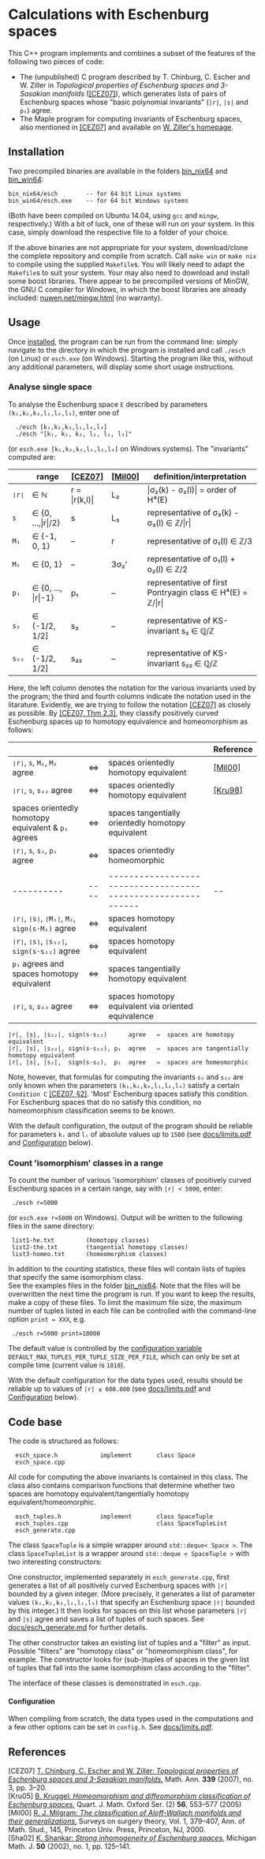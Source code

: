# Calculations with Eschenburg spaces

This C++ program implements and combines a subset of the features of the following two pieces of code:

-  The (unpublished) C program described by T. Chinburg, C. Escher and W. Ziller in *Topological properties of Eschenburg spaces and 3-Sasakian manifolds* ([\[CEZ07\]](#references)), which generates lists of pairs of Eschenburg spaces whose "basic polynomial invariants" (`|r|`, `|s|` and `p₁`) agree. 
-  The Maple program for computing invariants of Eschenburg spaces, also mentioned in [\[CEZ07\]](#references) and available on [W. Ziller's homepage](https://www.math.upenn.edu/~wziller/research.html).


## Installation

Two precompiled binaries are available in the folders [bin_nix64](bin_nix64) and [bin_win64](bin_win64):

    bin_nix64/esch        -- for 64 bit Linux systems
    bin_win64/esch.exe    -- for 64 bit Windows systems
    
(Both have been compiled on Ubuntu 14.04, using `gcc` and `mingw`, respectively.)  With a bit of luck, one of these will run on your system.  In this case, simply download the respective file to a folder of your choice.

If the above binaries are not appropriate for your system, download/clone the complete repository and compile from scratch.  Call `make win` or `make nix` to compile using the supplied `Makefile`s.  You will likely need to adapt the `Makefile`s to suit your system.   Your may also need to download and install some boost libraries.
There appear to be precompiled versions of MinGW, the GNU C compiler for Windows, in which the boost libraries are already included:
[nuwen.net/mingw.html](https://nuwen.net/mingw.html)  (no warranty).


## Usage

Once [installed](#installation), the program can be run from the command line:  simply navigate to the directory in which the program is installed and call `./esch` (on Linux) or `esch.exe` (on Windows).  Starting the program like this, without any additional parameters, will display some short usage instructions.  

### Analyse single space
To analyse the Eschenburg space `E` described by parameters `(k₁,k₂,k₃,l₁,l₂,l₃)`, enter one of
								
      ./esch [k₁,k₂,k₃,l₁,l₂,l₃]					
      ./esch "[k₁, k₂, k₃, l₁, l₂, l₃]"				

(or `esch.exe [k₁,k₂,k₃,l₁,l₂,l₃]` on Windows systems).  The "invariants" computed are:

|       | range                       | [\[CEZ07\]](#references)  | [\[Mil00\]](#references)    | definition/interpretation                     |
| ----- | --------------------------- | ------------------------- |  ---- | ------------------------------------------------------------------- |
| `❘r❘` | ∈ ℕ                         | r = &#124;r(k,l)&#124;    | L₂    | &#124;σ₂(k) - σ₂(l)&#124; = order of H⁴(E)                          |                          
| `s`   | ∈ {0, ...,&#124;r&#124;/2}  | s                         | L₃    | representative of σ₃(k) - σ₃(l) ∈ ℤ/&#124;r&#124;                   |   
| `M₁`  | ∈ {-1, 0, 1}                | –                         | r     | representative of σ₁(l)         ∈ ℤ/3                               | 
| `M₂`  | ∈ {0, 1}                    | –                         | 3σ₂'  | representative of ο₁(l) + ο₂(l) ∈ ℤ/2                               | 
| `p₁`  | ∈ {0, ..., &#124;r&#124;-1} | p₁                        | –     | representative of first Pontryagin class ∈  H⁴(E) = ℤ/&#124;r&#124; | 
| `s₂`  | ∈ (-1/2, 1/2]               | s₂                        | –     | representative of KS-invariant s₂ ∈ ℚ/ℤ                             | 
| `s₂₂` | ∈ (-1/2, 1/2]               | s₂₂                       | –     | representative of KS-invariant s₂₂ ∈ ℚ/ℤ                            | 

Here, the left column denotes the notation for the various invariants used by the program; 
the third and fourth columns indicate the notation used in the litarature. 
Evidently, we are trying to follow the notation [\[CEZ07\]](#references)  as closely as possible. 
By [\[CEZ07, Thm 2.3\]](#references), they classify positively curved Eschenburg spaces up to homotopy equivalence and homeomorphism as follows:

|     |     |     | Reference    |
| --- | --- | --- | ------------ | 
| `❘r❘`, `s`, `M₁`, `M₂`   agree  |⇔| spaces orientedly homotopy equivalent               | [\[Mil00\]](#references)  |    
| `❘r❘`, `s`, `s₂₂` agree         |⇔| spaces orientedly homotopy equivalent               | [\[Kru98\]](#references)  |
| spaces orientedly homotopy equivalent & `p₁` agrees  |⇔| spaces tangentially orientedly homotopy equivalent |                           |
| `❘r❘`, `s`, `s₂`, `p₁`    agree |⇔| spaces orientedly homeomorphic                      |                           | 
|   |   |   |    |
| ---------- | ---- | ------------------------------------------------------------ | -- |
| `❘r❘`, `❘s❘`, `❘M₁❘`, `M₂`,  `sign(s·M₁)`   agree |⇔| spaces homotopy equivalent |   |
| `❘r❘`, `❘s❘`, `❘s₂₂❘`, `sign(s·s₂₂)` agree   |⇔| spaces homotopy equivalent |    
| `p₁`  agrees and spaces homotopy equivalent  |⇔| spaces tangentially homotopy equivalent |   |
| `❘r❘`, `s`, `s₂₂`                      agree |⇔| spaces homotopy equivalent via oriented equivalence |    |





    |r|, |s|, |s₂₂|, sign(s·s₂₂)      agree   ⇔  spaces are homotopy equivalent
    |r|, |s|, |s₂₂|, sign(s·s₂₂), p₁  agree   ⇔  spaces are tangentially homotopy equivalent
    |r|, |s|, |s₂|,  sign(s·s₂),  p₁  agree   ⇔  spaces are homeomorphic

Note, however, that formulas for computing the invariants `s₂` and `s₂₂` are only known when the parameters `(k₁,k₂,k₃,l₁,l₂,l₃)` satisfy a certain `Condition C` [\[CEZ07, §2\]](#references).  'Most' Eschenburg spaces satisfy this condition.  For Eschenburg spaces that do no satisfy this condition, no homeomorphism classification seems to be known.
    
With the default configuration, the output of the program should be reliable for parameters `kᵢ` and `lᵢ` of absolute values up to `1500` (see [docs/limits.pdf](docs/limits.pdf) and [Configuration](#configuration) below).


### Count 'isomorphism' classes in a range
To count the number of various 'isomorphism' classes of positively curved Eschenburg spaces in a certain range, say with `|r| < 5000`, enter:						
								
     ./esch r=5000						

(or `esch.exe r=5000` on Windows).  Output will be written to the following files in the same directory:

     list1-he.txt         (homotopy classes)							
     list2-the.txt        (tangential homotopy classes)
     list3-homeo.txt      (homeomorphism classes)

In addition to the counting statistics, these files will contain lists of tuples that specify the same isomorphism class.  
See the examples files in the folder [bin_nix64](bin_nix64).  Note that the files will be overwritten the next time the program is run.  If you want to keep the results, make a copy of these files.  To limit the maximum file size, the maximum number of tuples listed in each file can be controlled with the command-line option `print = XXX`, e.g.

     ./esch r=5000 print=10000						

The default value is controlled by the [configuration variable](#configuration) `DEFAULT_MAX_TUPLES_PER_TUPLE_SIZE_PER_FILE`, which can only be set at compile time (current value is `1010`).

With the default configuration for the data types used, results should be reliable up to values of `|r| ≤ 600.000` (see [docs/limits.pdf](docs/limits.pdf) and [Configuration](#configuration) below).


## Code base
The code is structured as follows:

      esch_space.h            implement       class Space
      esch_space.cpp 
 
All code for computing the above invariants is contained in this class.  The class also contains comparison functions that determine whether two spaces are homotopy equivalent/tangentially homotopy equivalent/homeomorphic. 
 
      esch_tuples.h           implement       class SpaceTuple
      esch_tuples.cpp                         class SpaceTupleList
      esch_generate.cpp

The class `SpaceTuple` is a simple wrapper around `std::deque< Space >`.  The class `SpaceTupleList` is a wrapper around `std::deque < SpaceTuple >` with two interesting constructors:

One constructor, implemented separately in `esch_generate.cpp`, first generates a list of all positively curved Eschenburg spaces with `|r|` bounded by a given integer.  (More precisely, it generates a list of parameter values `(k₁,k₂,k₃,l₁,l₂,l₃)` that specify an Eschenburg space `|r|` bounded by this integer.)  It then looks for spaces on this list whose parameters `|r|` and `|s|` agree and saves a list of tuples of such spaces.  See [docs/esch_generate.md](docs/esch_generate.md) for further details.

The other constructor takes an existing list of tuples and a "filter" as input.  Possible "filters" are "homotopy class" or  "homeomorphism class", for example.  The constructor looks for (sub-)tuples of spaces in the given list of tuples that fall into the same isomorphism class according to the "filter".

The interface of these classes is demonstrated in `esch.cpp`.

#### Configuration

When compiling from scratch, the data types used in the computations and a few other options can be set in `config.h`.  See [docs/limits.pdf](docs/limits.pdf).


## References
\[CEZ07\] [T. Chinburg, C. Escher and W. Ziller: *Topological properties of Eschenburg spaces and 3-Sasakian manifolds.*](https://doi.org/10.1007/s00208-007-0102-6) Math. Ann. **339** (2007), no. 3, pp. 3–20. <br>
\[Kru05\] [B. Kruggel: *Homeomorphism and diffeomorphism classification of Eschenburg spaces.*](https://doi.org/10.1093/qmath/hah031) Quart. J. Math. Oxford Ser. (2) **56**, 553–577 (2005) <br>
\[Mil00\] [R. J. Milgram: *The classification of Aloff-Wallach manifolds and their generalizations.*](https://mathscinet.ams.org/mathscinet-getitem?mr=1747543) Surveys on surgery theory, Vol. 1, 379–407, Ann. of Math. Stud., 145, Princeton Univ. Press, Princeton, NJ, 2000. <br>
\[Sha02\] [K. Shankar: *Strong inhomogeneity of Eschenburg spaces.*](https://doi.org/10.1307/mmj/1022636754) Michigan Math. J. **50** (2002), no. 1, pp. 125–141. 



